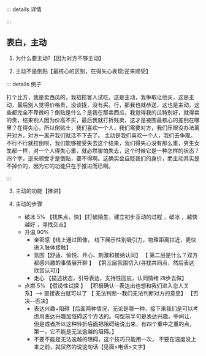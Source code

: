 ##

::: details 详情



:::

## 表白，主动

1. 为什么要主动?【因为对方不够主动】

2. 主动不是倒贴【最核心的区别，在得失心表现:逆来顺受】

::: details 例子

打个比方，我是卖西瓜的，我招揽客人试吃，这是主动，我争取让他买，这是主动，最后别人觉得价格贵，没谈拢，没有买。行，那我也就恭送，这也是主动，这些都完全不卑微吗？倒贴是什么？是我在那卖西瓜，我觉得我的瓜特别好，就得卖的贵，结果别人因为价高不买，最后我就打折贱卖，这才是被围最核心的差别在哪里？在得失心，所以倒贴士，我们喜欢一个人，我们需要对方，我们压根没办法离开对方，对方一离开我们就活不下去了。
主动是我们喜欢一个人，我们去争取。不行不行就拉倒呗，我们能够接受失去这个结果，我们得失心没有那么重，男生女生都一样，对一个人得失心重，就必然害怕失去，这个时候它是一种怎样的状态？四个字，逆来顺受才是倒贴，要不得啊。这确实会自贬我们的身价，而主动其实是不掉价的，因为它的功能只在于推进而已啊。

:::

3. 主动的功能【推进】

4. 主动的步骤
   - 破冰 5% 【找焦点，快】【打破陌生，建立初步互动的过程 ，破冰 ，越快越好 ，寻找交点】
   - 升温 90%
     - 亲密感【线上通过图像， 线下展示性别吸引力，物理距离拉近，更快进入肢体接触】
     - 氛围【舒适、愉悦、开心、刺激和接纳认同】
       【 第二层是什么？双方都感兴趣的事情展开聊 】
       【第三层氛围切入(寻找共同点，然后表达欣赏认可)】
     - 走心 【描述状态，引导表达，支持性回应，认同情绪 四步去做】
   - 点燃 5% 【假设性试探 】
     【积极确认--表达出也想和我们进入恋人关系】--> 直接表白就可以了
     【 无法判断--我们无法判断对方的意思】
     【否决--否决】
     - 表达兴趣+阻碍【后面两种情况，无论是哪一种，接下来我们是可以考虑用表达兴趣加阻碍这个方法的。句型前半句是表达兴趣，中间让，但是或者所以这种转折后面把阻碍给说出来，有四个重中之重的点，第一，它不能是无法逾越的阻碍。】
     - 不要不能是无法逾越的阻碍，这个技巧只能用一次， 不要在温度没上来之前，就贸然的说这句话【见面>电话>文字】

